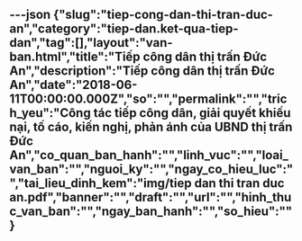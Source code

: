---json
{"slug":"tiep-cong-dan-thi-tran-duc-an","category":"tiep-dan.ket-qua-tiep-dan","tag":[],"layout":"van-ban.html","title":"Tiếp công dân thị trấn Đức An","description":"Tiếp công dân thị trấn Đức An","date":"2018-06-11T00:00:00.000Z","so":"","permalink":"","trich_yeu":"Công tác tiếp công dân, giải quyết khiếu nại, tố cáo, kiến nghị, phản ánh của UBND thị trấn Đức An","co_quan_ban_hanh":"","linh_vuc":"","loai_van_ban":"","nguoi_ky":"","ngay_co_hieu_luc":"","tai_lieu_dinh_kem":"img/tiep dan thi tran duc an.pdf","banner":"","draft":"","url":"","hinh_thuc_van_ban":"","ngay_ban_hanh":"","so_hieu":""}
---
